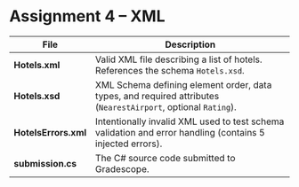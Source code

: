 # Assignment 4 – XML 

| File | Description |
|------|--------------|
| **Hotels.xml** | Valid XML file describing a list of hotels. References the schema `Hotels.xsd`. |
| **Hotels.xsd** | XML Schema defining element order, data types, and required attributes (`NearestAirport`, optional `Rating`). |
| **HotelsErrors.xml** | Intentionally invalid XML used to test schema validation and error handling (contains 5 injected errors). |
| **submission.cs** | The C# source code submitted to Gradescope.
